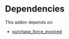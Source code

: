 # Dependencies

This addon depends on:

- [purchase_force_invoiced](../../../../odoo-bringout-oca-purchase-workflow-purchase_force_invoiced)
